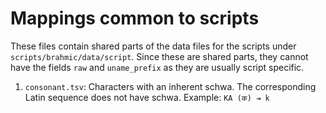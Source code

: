 # Mappings common to scripts

These files contain shared parts of the data files for the scripts under `scripts/brahmic/data/script`. Since these are shared parts, they cannot have
the fields `raw` and `uname_prefix` as they are usually script specific.

1.  `consonant.tsv`: Characters with an inherent schwa. The corresponding Latin
sequence does not have schwa. Example: `KA (क) ⇥ k`

